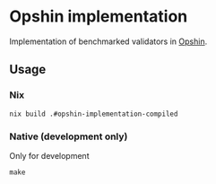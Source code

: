 # Opshin implementation

Implementation of benchmarked validators in [Opshin](https://github.com/OpShin/opshin).

## Usage

### Nix

```
nix build .#opshin-implementation-compiled
```

### Native (development only)

Only for development

```console
make
```

